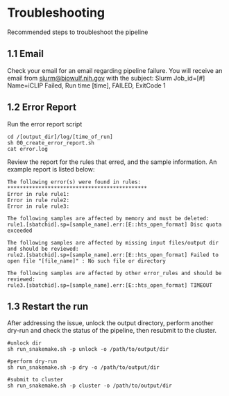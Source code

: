# Troubleshooting
Recommended steps to troubleshoot the pipeline
## 1.1 Email
Check your email for an email regarding pipeline failure. You will receive an email from slurm@biowulf.nih.gov with the subject: Slurm Job_id=[#] Name=iCLIP Failed, Run time [time], FAILED, ExitCode 1

## 1.2 Error Report
Run the error report script
```
cd /[output_dir]/log/[time_of_run]
sh 00_create_error_report.sh
cat error.log
```

Review the report for the rules that erred, and the sample information. An example report is listed below:
```
The following error(s) were found in rules:
*********************************************
Error in rule rule1:
Error in rule rule2:
Error in rule rule3:

The following samples are affected by memory and must be deleted:
rule1.[sbatchid].sp=[sample_name].err:[E::hts_open_format] Disc quota exceeded

The following samples are affected by missing input files/output dir and should be reviewed:
rule2.[sbatchid].sp=[sample_name].err:[E::hts_open_format] Failed to open file "[file_name]" : No such file or directory

The following samples are affected by other error_rules and should be reviewed:
rule3.[sbatchid].sp=[sample_name].err:[E::hts_open_format] TIMEOUT
```

## 1.3 Restart the run
After addressing the issue, unlock the output directory, perform another dry-run and check the status of the pipeline, then resubmit to the cluster.
```
#unlock dir
sh run_snakemake.sh -p unlock -o /path/to/output/dir

#perform dry-run
sh run_snakemake.sh -p dry -o /path/to/output/dir

#submit to cluster
sh run_snakemake.sh -p cluster -o /path/to/output/dir
```